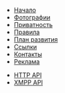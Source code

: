 <ul>
  <li><a href="./">Начало</a></li>
  <li><a href="photos">Фотографии</a></li>
  <li><a href="privacy">Приватность</a></li>
  <li><a href="tos">Правила</a></li>
  <li><a href="roadmap">План развития</a></li>
  <li><a href="links">Ссылки</a></li>
  <li><a href="contacts">Контакты</a></li>
  <li><a href="adv">Реклама</a></li>
</ul>

<ul>
  <li><a href="api-http">HTTP API</a></li>
  <li><a href="api-xmpp">XMPP API</a></li>
</ul>
